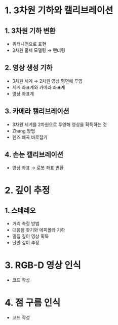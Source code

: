 # 1. 3차원 기하와 캘리브레이션

## 1. 3차원 기하 변환

- 쿼터니언으로 표현
- 3차원 물체 모델링 → 랜더링

## 2. 영상 생성 기하

- 3차원 세계 → 2차원 영상 평면에 투영
- 세계 좌표계와 카메라 좌표계
- 영상 좌표계

## 3. 카메라 캘리브레이션

- 3차원 세계를 2차원으로 투영해 영상을 획득하는 것
- Zhang 방법
- 렌즈 왜곡 바로잡기

## 4. 손눈 캘리브레이션

- 영상 좌표 → 로봇 좌표 변환

# 2. 깊이 추정

## 1. 스테레오

- 거리 측정 방법
- 대응점 찾기와 에피폴라 기하
- 밀집 깊이 영상 획득
- 단안 깊이 추정

# 3. RGB-D 영상 인식

- 코드 작성

# 4. 점 구름 인식

- 코드 작성